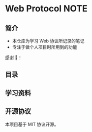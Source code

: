 # Web Protocol NOTE

## 简介

- 本仓库为学习 Web 协议所记录的笔记
- 专注于做个人项目时所用到的功能

感谢 🙏！

## 目录


## 学习资料


## 开源协议

本项目基于 MIT 协议开源。
